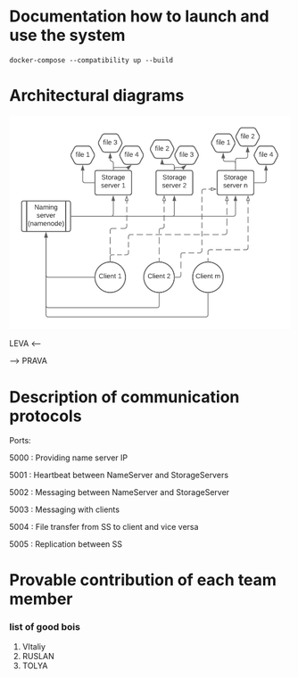 # Documentation how to launch and use the system
```shell
docker-compose --compatibility up --build
```

# Architectural diagrams
![Architectual diagram](https://github.com/Leosimetti/DS-PROJECT-2/blob/main/ArchitectualDiagram.png?raw=true)

LEVA <--

--> PRAVA

# Description of communication protocols
Ports:

5000 : Providing name server IP  

5001 : Heartbeat between NameServer and StorageServers  

5002 : Messaging between NameServer and StorageServer

5003 : Messaging with clients  

5004 : File transfer from SS to client and vice versa

5005 : Replication between SS
# Provable contribution of each team member
### list of good bois

1. VItaliy
2. RUSLAN
3. TOLYA
